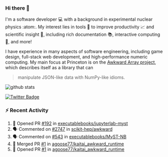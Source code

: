 ### Hi there 👋 

I'm a software developer 💻 with a background in experimental nuclear physics :atom:. My interest lies in tools :wrench: to improve productivity :chart_with_upwards_trend: and scientific insight :telescope:, including rich documentation 📚, interactive computing 🧮, and more! 

I have experience in many aspects of software engineering, including game design, full-stack web development, and high-performance numeric computing. My main focus at Princeton is on the [Awkward Array project](awkward-array.org/), which describes itself as a library that can 
> manipulate JSON-like data with NumPy-like idioms.

![github stats](https://github-readme-stats.vercel.app/api?username=agoose77&show_icons=true&hide_rank=true&hide_title=true&bg_color=30,e76445,904e95&text_color=efe3ec&icon_color=efe3ec)
<!--
**agoose77/agoose77** is a ✨ _special_ ✨ repository because its `README.md` (this file) appears on your GitHub profile.

Here are some ideas to get you started:

- 🔭 I’m currently working on ...
- 🌱 I’m currently learning ...
- 👯 I’m looking to collaborate on ...
- 🤔 I’m looking for help with ...
- 💬 Ask me about ...
- 📫 How to reach me: ...
- 😄 Pronouns: ...
- ⚡ Fun fact: ...
-->

[![Twitter Badge](https://img.shields.io/twitter/follow/agoose77?style=flat-square&logo=Twitter&logoColor=white&color=cornflowerblue)](https://twitter.com/agoose77)

### :zap: Recent Activity

<!--START_SECTION:activity-->
1. 💪 Opened PR [#192](https://github.com/executablebooks/jupyterlab-myst/pull/192) in [executablebooks/jupyterlab-myst](https://github.com/executablebooks/jupyterlab-myst)
2. 🗣 Commented on [#2747](https://github.com/scikit-hep/awkward/pull/2747#issuecomment-1753420435) in [scikit-hep/awkward](https://github.com/scikit-hep/awkward)
3. 🗣 Commented on [#543](https://github.com/executablebooks/MyST-NB/issues/543#issuecomment-1753419322) in [executablebooks/MyST-NB](https://github.com/executablebooks/MyST-NB)
4. 🎉 Merged PR [#1](https://github.com/agoose77/kaitai_awkward_runtime/pull/1) in [agoose77/kaitai_awkward_runtime](https://github.com/agoose77/kaitai_awkward_runtime)
5. 💪 Opened PR [#1](https://github.com/agoose77/kaitai_awkward_runtime/pull/1) in [agoose77/kaitai_awkward_runtime](https://github.com/agoose77/kaitai_awkward_runtime)
<!--END_SECTION:activity-->
